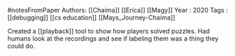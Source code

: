 #notesFromPaper
Authors: [[Chaima]] [[Erica]] [[Magy]]
Year   : 2020
Tags   : [[debugging]] [[cs education]] [[Mays_Journey-Chaima]]

Created a [[playback]] tool to show how players solved puzzles. Had humans look at the recordings and see if labeling them was a thing they could do.
